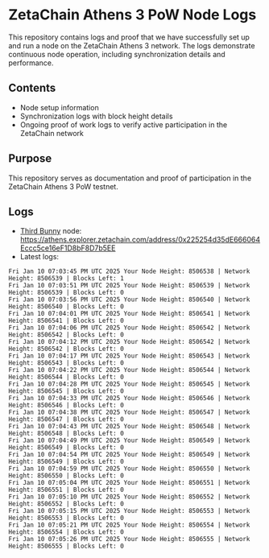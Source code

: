# ZetaChain Athens 3 PoW Node Logs
This repository contains logs and proof that we have successfully set up and run a node on the ZetaChain Athens 3 network. The logs demonstrate continuous node operation, including synchronization details and performance.

## Contents
- Node setup information
- Synchronization logs with block height details
- Ongoing proof of work logs to verify active participation in the ZetaChain network

## Purpose
This repository serves as documentation and proof of participation in the ZetaChain Athens 3 PoW testnet.

## Logs

- [Third Bunny](https://thirdbunny.xyz/) node: https://athens.explorer.zetachain.com/address/0x225254d35dE666064Eccc5ce16eF1D8bF8D7b5EE
- Latest logs:
```
Fri Jan 10 07:03:45 PM UTC 2025 Your Node Height: 8506538 | Network Height: 8506539 | Blocks Left: 1
Fri Jan 10 07:03:51 PM UTC 2025 Your Node Height: 8506539 | Network Height: 8506539 | Blocks Left: 0
Fri Jan 10 07:03:56 PM UTC 2025 Your Node Height: 8506540 | Network Height: 8506540 | Blocks Left: 0
Fri Jan 10 07:04:01 PM UTC 2025 Your Node Height: 8506541 | Network Height: 8506541 | Blocks Left: 0
Fri Jan 10 07:04:06 PM UTC 2025 Your Node Height: 8506542 | Network Height: 8506542 | Blocks Left: 0
Fri Jan 10 07:04:12 PM UTC 2025 Your Node Height: 8506542 | Network Height: 8506542 | Blocks Left: 0
Fri Jan 10 07:04:17 PM UTC 2025 Your Node Height: 8506543 | Network Height: 8506543 | Blocks Left: 0
Fri Jan 10 07:04:22 PM UTC 2025 Your Node Height: 8506544 | Network Height: 8506544 | Blocks Left: 0
Fri Jan 10 07:04:28 PM UTC 2025 Your Node Height: 8506545 | Network Height: 8506545 | Blocks Left: 0
Fri Jan 10 07:04:33 PM UTC 2025 Your Node Height: 8506546 | Network Height: 8506546 | Blocks Left: 0
Fri Jan 10 07:04:38 PM UTC 2025 Your Node Height: 8506547 | Network Height: 8506547 | Blocks Left: 0
Fri Jan 10 07:04:43 PM UTC 2025 Your Node Height: 8506548 | Network Height: 8506548 | Blocks Left: 0
Fri Jan 10 07:04:49 PM UTC 2025 Your Node Height: 8506549 | Network Height: 8506549 | Blocks Left: 0
Fri Jan 10 07:04:54 PM UTC 2025 Your Node Height: 8506549 | Network Height: 8506549 | Blocks Left: 0
Fri Jan 10 07:04:59 PM UTC 2025 Your Node Height: 8506550 | Network Height: 8506550 | Blocks Left: 0
Fri Jan 10 07:05:04 PM UTC 2025 Your Node Height: 8506551 | Network Height: 8506551 | Blocks Left: 0
Fri Jan 10 07:05:10 PM UTC 2025 Your Node Height: 8506552 | Network Height: 8506552 | Blocks Left: 0
Fri Jan 10 07:05:15 PM UTC 2025 Your Node Height: 8506553 | Network Height: 8506553 | Blocks Left: 0
Fri Jan 10 07:05:21 PM UTC 2025 Your Node Height: 8506554 | Network Height: 8506554 | Blocks Left: 0
Fri Jan 10 07:05:26 PM UTC 2025 Your Node Height: 8506555 | Network Height: 8506555 | Blocks Left: 0
```
